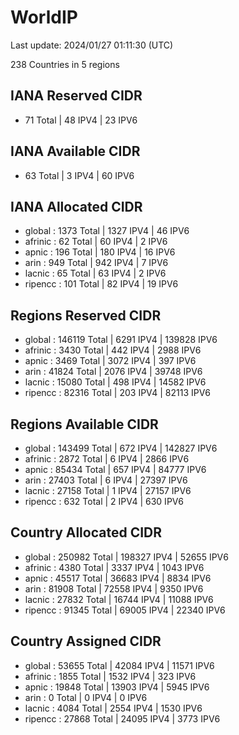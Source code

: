 # WorldIP

Last update: 2024/01/27 01:11:30 (UTC)

238 Countries in 5 regions

## IANA Reserved CIDR

- 71 Total | 48 IPV4 | 23 IPV6

## IANA Available CIDR

- 63 Total | 3 IPV4 | 60 IPV6

## IANA Allocated CIDR

- global : 1373 Total | 1327 IPV4 | 46 IPV6
- afrinic : 62 Total | 60 IPV4 | 2 IPV6
- apnic : 196 Total | 180 IPV4 | 16 IPV6
- arin : 949 Total | 942 IPV4 | 7 IPV6
- lacnic : 65 Total | 63 IPV4 | 2 IPV6
- ripencc : 101 Total | 82 IPV4 | 19 IPV6

## Regions Reserved CIDR

- global : 146119 Total | 6291 IPV4 | 139828 IPV6
- afrinic : 3430 Total | 442 IPV4 | 2988 IPV6
- apnic : 3469 Total | 3072 IPV4 | 397 IPV6
- arin : 41824 Total | 2076 IPV4 | 39748 IPV6
- lacnic : 15080 Total | 498 IPV4 | 14582 IPV6
- ripencc : 82316 Total | 203 IPV4 | 82113 IPV6

## Regions Available CIDR

- global : 143499 Total | 672 IPV4 | 142827 IPV6
- afrinic : 2872 Total | 6 IPV4 | 2866 IPV6
- apnic : 85434 Total | 657 IPV4 | 84777 IPV6
- arin : 27403 Total | 6 IPV4 | 27397 IPV6
- lacnic : 27158 Total | 1 IPV4 | 27157 IPV6
- ripencc : 632 Total | 2 IPV4 | 630 IPV6

## Country Allocated CIDR

- global : 250982 Total | 198327 IPV4 | 52655 IPV6
- afrinic : 4380 Total | 3337 IPV4 | 1043 IPV6
- apnic : 45517 Total | 36683 IPV4 | 8834 IPV6
- arin : 81908 Total | 72558 IPV4 | 9350 IPV6
- lacnic : 27832 Total | 16744 IPV4 | 11088 IPV6
- ripencc : 91345 Total | 69005 IPV4 | 22340 IPV6

## Country Assigned CIDR

- global : 53655 Total | 42084 IPV4 | 11571 IPV6
- afrinic : 1855 Total | 1532 IPV4 | 323 IPV6
- apnic : 19848 Total | 13903 IPV4 | 5945 IPV6
- arin : 0 Total | 0 IPV4 | 0 IPV6
- lacnic : 4084 Total | 2554 IPV4 | 1530 IPV6
- ripencc : 27868 Total | 24095 IPV4 | 3773 IPV6

